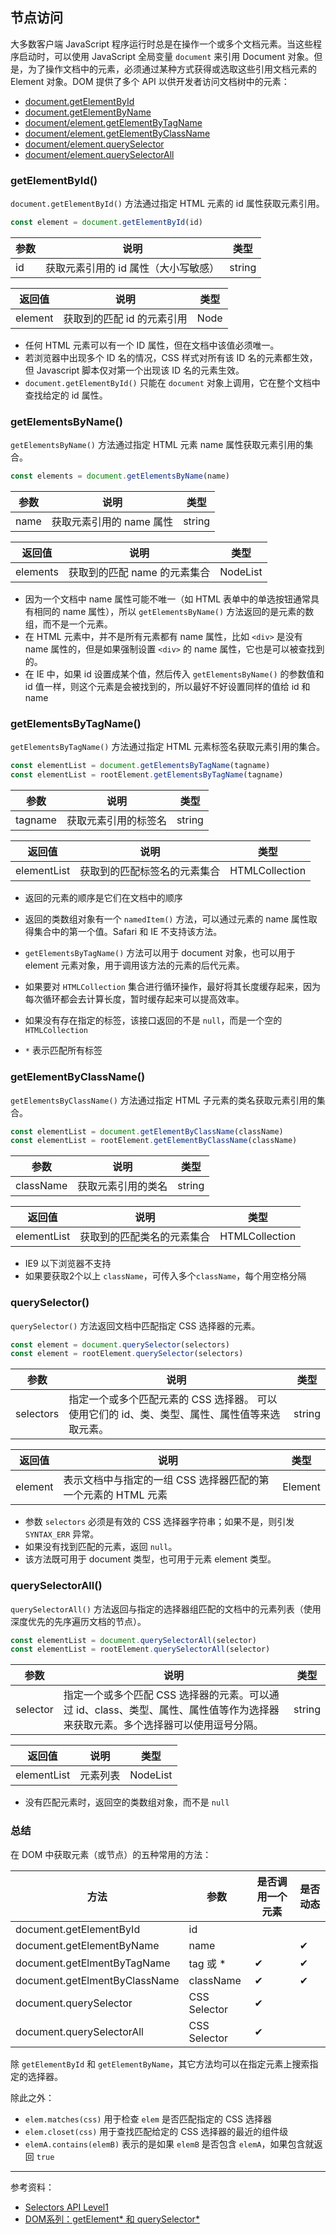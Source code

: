 ## 节点访问

大多数客户端 JavaScript 程序运行时总是在操作一个或多个文档元素。当这些程序启动时，可以使用 JavaScript 全局变量 `document` 来引用 Document 对象。但是，为了操作文档中的元素，必须通过某种方式获得或选取这些引用文档元素的 Element 对象。DOM 提供了多个 API 以供开发者访问文档树中的元素：

- [document.getElementById](#getelementbyid)
- [document.getElementByName](#getelementbyname)
- [document/element.getElementByTagName](#getelementbytagname)
- [document/element.getElementByClassName](#getelementbyclassname)
- [document/element.querySelector](#queryselector)
- [document/element.querySelectorAll](#queryselectorall)

### getElementById()

`document.getElementById()` 方法通过指定 HTML 元素的 id 属性获取元素引用。

```js
const element = document.getElementById(id)
```

| 参数 | 说明                                 | 类型   |
| ---- | ------------------------------------ | ------ |
| id   | 获取元素引用的 id 属性（大小写敏感） | string |

| 返回值  | 说明                       | 类型 |
| ------- | -------------------------- | ---- |
| element | 获取到的匹配 id 的元素引用 | Node |

- 任何 HTML 元素可以有一个 ID 属性，但在文档中该值必须唯一。
- 若浏览器中出现多个 ID 名的情况，CSS 样式对所有该 ID 名的元素都生效，但 Javascript 脚本仅对第一个出现该 ID 名的元素生效。
- `document.getElementById()` 只能在 `document` 对象上调用，它在整个文档中查找给定的 id 属性。

### getElementsByName()

`getElementsByName()` 方法通过指定 HTML 元素 name 属性获取元素引用的集合。

```js
const elements = document.getElementsByName(name)
```

| 参数 | 说明                     | 类型   |
| ---- | ------------------------ | ------ |
| name | 获取元素引用的 name 属性 | string |

| 返回值   | 说明                         | 类型     |
| -------- | ---------------------------- | -------- |
| elements | 获取到的匹配 name 的元素集合 | NodeList |

- 因为一个文档中 name 属性可能不唯一（如 HTML 表单中的单选按钮通常具有相同的 name 属性），所以 `getElementsByName()` 方法返回的是元素的数组，而不是一个元素。
- 在 HTML 元素中，并不是所有元素都有 name 属性，比如 `<div>` 是没有 name 属性的，但是如果强制设置 `<div>` 的 name 属性，它也是可以被查找到的。
- 在 IE 中，如果 id 设置成某个值，然后传入 `getElementsByName()` 的参数值和 id 值一样，则这个元素是会被找到的，所以最好不好设置同样的值给 id 和 name

### getElementsByTagName()

`getElementsByTagName()` 方法通过指定 HTML 元素标签名获取元素引用的集合。

```js
const elementList = document.getElementsByTagName(tagname)
const elementList = rootElement.getElementsByTagName(tagname)
```

| 参数    | 说明                 | 类型   |
| ------- | -------------------- | ------ |
| tagname | 获取元素引用的标签名 | string |

| 返回值      | 说明                         | 类型           |
| ----------- | ---------------------------- | -------------- |
| elementList | 获取到的匹配标签名的元素集合 | HTMLCollection |

- 返回的元素的顺序是它们在文档中的顺序
- 返回的类数组对象有一个 `namedItem()` 方法，可以通过元素的 name 属性取得集合中的第一个值。Safari 和 IE 不支持该方法。

- `getElementsByTagName()` 方法可以用于 document 对象，也可以用于 element 元素对象，用于调用该方法的元素的后代元素。
- 如果要对 `HTMLCollection` 集合进行循环操作，最好将其长度缓存起来，因为每次循环都会去计算长度，暂时缓存起来可以提高效率。
- 如果没有存在指定的标签，该接口返回的不是 `null`，而是一个空的 `HTMLCollection`
- `*` 表示匹配所有标签

### getElementByClassName()

`getElementsByClassName()` 方法通过指定 HTML 子元素的类名获取元素引用的集合。

```js
const elementList = document.getElementByClassName(className)
const elementList = rootElement.getElementByClassName(className)
```

| 参数      | 说明               | 类型   |
| --------- | ------------------ | ------ |
| className | 获取元素引用的类名 | string |

| 返回值      | 说明                       | 类型           |
| ----------- | -------------------------- | -------------- |
| elementList | 获取到的匹配类名的元素集合 | HTMLCollection |

- IE9 以下浏览器不支持
- 如果要获取2个以上 `className`，可传入多个`className`，每个用空格分隔

### querySelector()

`querySelector()` 方法返回文档中匹配指定 CSS 选择器的元素。

```js
const element = document.querySelector(selectors)
const element = rootElement.querySelector(selectors)
```

| 参数      | 说明                                                         | 类型   |
| --------- | ------------------------------------------------------------ | ------ |
| selectors | 指定一个或多个匹配元素的 CSS 选择器。 可以使用它们的 id、类、类型、属性、属性值等来选取元素。 | string |

| 返回值  | 说明                                                         | 类型    |
| ------- | ------------------------------------------------------------ | ------- |
| element | 表示文档中与指定的一组 CSS 选择器匹配的第一个元素的 HTML 元素 | Element |

- 参数 `selectors` 必须是有效的 CSS 选择器字符串；如果不是，则引发 `SYNTAX_ERR` 异常。
- 如果没有找到匹配的元素，返回 `null`。
- 该方法既可用于 document 类型，也可用于元素  element 类型。

### querySelectorAll()

`querySelectorAll()` 方法返回与指定的选择器组匹配的文档中的元素列表（使用深度优先的先序遍历文档的节点）。

```js
const elementList = document.querySelectorAll(selector)
const elementList = rootElement.querySelectorAll(selector)
```

| 参数     | 说明                                                         | 类型   |
| -------- | ------------------------------------------------------------ | ------ |
| selector | 指定一个或多个匹配 CSS 选择器的元素。可以通过 id、class、类型、属性、属性值等作为选择器来获取元素。多个选择器可以使用逗号分隔。 | string |

| 返回值      | 说明     | 类型     |
| ----------- | -------- | -------- |
| elementList | 元素列表 | NodeList |

- 没有匹配元素时，返回空的类数组对象，而不是 `null`

### 总结

在 DOM 中获取元素（或节点）的五种常用的方法：

| 方法                          | 参数         | 是否调用一个元素 | 是否动态 |
| ----------------------------- | ------------ | ---------------- | -------- |
| document.getElementById       | id           |                  |          |
| document.getElementByName     | name         |                  | ✔        |
| document.getElmentByTagName   | tag 或 *     | ✔                | ✔        |
| document.getElmentByClassName | className    | ✔                | ✔        |
| document.querySelector        | CSS Selector | ✔                |          |
| document.querySelectorAll     | CSS Selector | ✔                |          |

除 `getElementById` 和 `getElementByName`，其它方法均可以在指定元素上搜索指定的选择器。

除此之外：

- `elem.matches(css)` 用于检查 `elem` 是否匹配指定的 CSS 选择器
- `elem.closet(css)` 用于查找匹配给定的 CSS 选择器的最近的组件级
- `elemA.contains(elemB)` 表示的是如果 `elemB` 是否包含 `elemA`，如果包含就返回 `true` 

---

参考资料：

- [Selectors API Level1](https://www.w3.org/TR/selectors-api/)
- [DOM系列：getElement* 和 querySelector*](https://www.w3cplus.com/javascript/searching-elements-dom.html)

